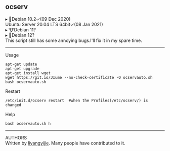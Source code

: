 ## ocserv  
 
▸ 👾Debian 10.2✓(09 Dec 2020)  
    Ubuntu Server 20.04 LTS 64bit✓(08 Jan 2021)  
▸ 🐮Debian 11?  
▸ 🐛Debian 12?  
This script still has some annoying bugs.I'll fix it in my spare time.  

___
Usage  
```
apt-get update
apt-get upgrade
apt-get install wget
wget https://git.io/JIume --no-check-certificate -O ocservauto.sh
bash ocservauto.sh
```

Restart  
```
/etc/init.d/ocserv restart  #when the Profiles(/etc/ocserv/) is changed 
```

Help  
```
bash ocservauto.sh h
```
___
AUTHORS  
Written by [liyangyijie]( https://www.github.com/fanyueciyuan/eazy-for-ss/tree/master/ocservauto). Many people have contributed to it.

